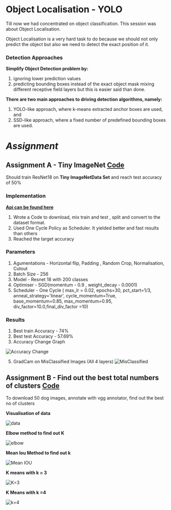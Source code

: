 # Object Localisation - YOLO

Till now we had concentrated on object classification. This session was about Object Localisation.

Object Localisation is a very hard task to do because we should not only predict the object but also we need to detect the exact position of it.

### **Detection Approaches**
**Simplify Object Detection problem by:**

1. ignoring lower prediction values
2. predicting bounding boxes instead of the exact object mask mixing different receptive field layers but this is easier said than done.
 
**There are two main approaches to driving detection algorithms, namely:**

1. YOLO-like approach, where k-means extracted anchor boxes are used, and
2. SSD-like approach, where a fixed number of predefined bounding boxes are used.

# *Assignment*

## **Assignment A - Tiny ImageNet**  [Code](https://github.com/Sushmitha-Katti/EVA-4/blob/master/Session12/S12-AssignmentA/FinalCode.ipynb)


Should train ResNet18  on **Tiny ImageNetData Set** and reach test accuracy of 50%

### **Implementation**
**[Api can be found here](https://github.com/Sushmitha-Katti/PyTNet)**

1. Wrote a Code to download, mix train and test , split and convert to the dataset format.
2. Used One Cycle Policy as Scheduler. It yielded better and fast results than others
3. Reached the target accuracy

### **Parameters**

1. Agumentations - Horizontal flip, Padding , Random Crop, Normalisation, Cutout
2. Batch Size - 256
3. Model - Resnet 18 with 200 classes
4. Optimiser - SGD(momentum - 0.9 , weight_decay - 0.0001)
5. Scheduler - One Cycle (  max_lr = 0.02, epochs=30,  pct_start=1/3, anneal_strategy='linear', cycle_momentum=True, base_momentum=0.85, max_momentum=0.95, div_factor=10.0,final_div_factor =10)

### **Results**

1. Best train Accuracy - 74%
2. Best test Accuracy - 57.69%
4. Accuracy Change Graph

![Accuracy Change](https://github.com/Sushmitha-Katti/EVA-4/blob/master/Session12/Assets/Accuracy%20Change.png)

5. GradCam on MisClassified Images (All 4 layers)
![MisClassified](https://github.com/Sushmitha-Katti/EVA-4/blob/master/Session12/Assets/misclassified.png)


## **Assignment B - Find out the best total numbers of clusters**  [Code](https://github.com/Sushmitha-Katti/EVA-4/blob/master/Session12/S12-AssignmentB/Clustering%20Dogs%20Bounding%20Boxes.ipynb)
   
 To download 50 dog images, annotate with vgg annotator, find out the best no of clusters
 
 **Visualisation of data**
 
 ![data](https://github.com/Sushmitha-Katti/EVA-4/blob/master/Session12/Assets/data.png)
 
 **Elbow method to find out K**
 
 ![elbow](https://github.com/Sushmitha-Katti/EVA-4/blob/master/Session12/Assets/elbow.png)
 
 
 **Mean Iou Method to find out k**
 
 ![Mean IOU](https://github.com/Sushmitha-Katti/EVA-4/blob/master/Session12/Assets/IOU.png)
 
 **K means with k = 3**
 
 ![K=3](https://github.com/Sushmitha-Katti/EVA-4/blob/master/Session12/Assets/K%3D3.png)
 
 **K Means with k =4**
 
 ![k=4](https://github.com/Sushmitha-Katti/EVA-4/blob/master/Session12/Assets/k%3D4.png)


